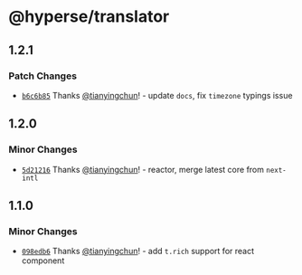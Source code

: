 # @hyperse/translator

## 1.2.1

### Patch Changes

- [`b6c6b85`](https://github.com/hyperse-io/translator/commit/b6c6b8540d2f8f8b8535361b677045c036ef62e4) Thanks [@tianyingchun](https://github.com/tianyingchun)! - update `docs`, fix `timezone` typings issue

## 1.2.0

### Minor Changes

- [`5d21216`](https://github.com/hyperse-io/translator/commit/5d21216082192a8827fd3d8378c7f0d3b0095cce) Thanks [@tianyingchun](https://github.com/tianyingchun)! - reactor, merge latest core from `next-intl`

## 1.1.0

### Minor Changes

- [`098edb6`](https://github.com/hyperse-io/translator/commit/098edb6c3edc12d02f5606a3d7e5902d7769395c) Thanks [@tianyingchun](https://github.com/tianyingchun)! - add `t.rich` support for react component
